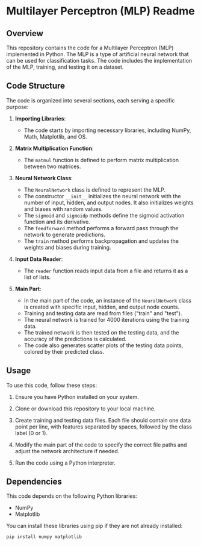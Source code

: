 # Multilayer Perceptron (MLP) Readme

## Overview

This repository contains the code for a Multilayer Perceptron (MLP) implemented in Python. The MLP is a type of artificial neural network that can be used for classification tasks. The code includes the implementation of the MLP, training, and testing it on a dataset.

## Code Structure

The code is organized into several sections, each serving a specific purpose:

1. **Importing Libraries**:
    - The code starts by importing necessary libraries, including NumPy, Math, Matplotlib, and OS.

2. **Matrix Multiplication Function**:
    - The `matmul` function is defined to perform matrix multiplication between two matrices.

3. **Neural Network Class**:
    - The `NeuralNetwork` class is defined to represent the MLP.
    - The constructor `__init__` initializes the neural network with the number of input, hidden, and output nodes. It also initializes weights and biases with random values.
    - The `sigmoid` and `sigmoidp` methods define the sigmoid activation function and its derivative.
    - The `feedforward` method performs a forward pass through the network to generate predictions.
    - The `train` method performs backpropagation and updates the weights and biases during training.

4. **Input Data Reader**:
    - The `reader` function reads input data from a file and returns it as a list of lists.

5. **Main Part**:
    - In the main part of the code, an instance of the `NeuralNetwork` class is created with specific input, hidden, and output node counts.
    - Training and testing data are read from files ("train" and "test").
    - The neural network is trained for 4000 iterations using the training data.
    - The trained network is then tested on the testing data, and the accuracy of the predictions is calculated.
    - The code also generates scatter plots of the testing data points, colored by their predicted class.

## Usage

To use this code, follow these steps:

1. Ensure you have Python installed on your system.

2. Clone or download this repository to your local machine.

3. Create training and testing data files. Each file should contain one data point per line, with features separated by spaces, followed by the class label (0 or 1).

4. Modify the main part of the code to specify the correct file paths and adjust the network architecture if needed.

5. Run the code using a Python interpreter.

## Dependencies

This code depends on the following Python libraries:
- NumPy
- Matplotlib

You can install these libraries using pip if they are not already installed:

```bash
pip install numpy matplotlib
```

